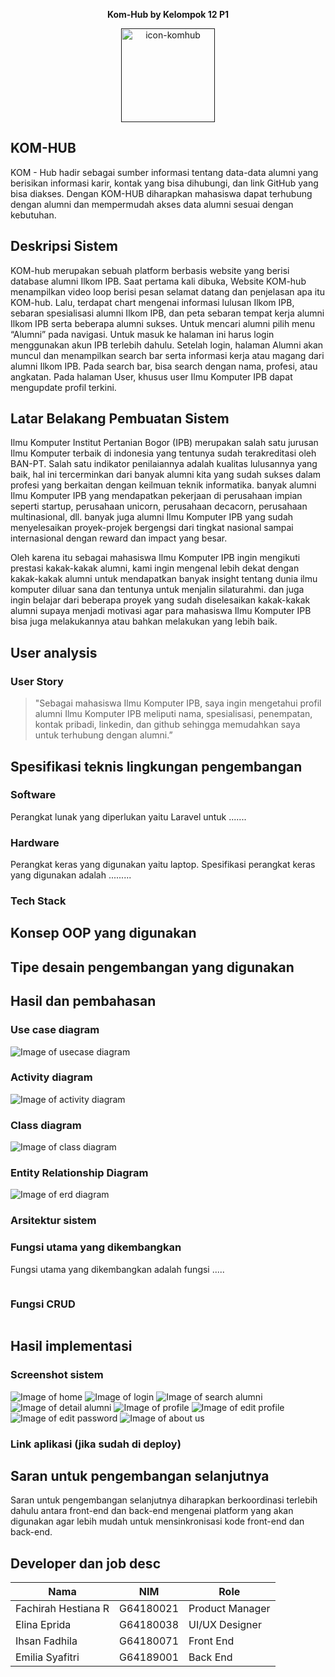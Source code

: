 <p align="center"><b> Kom-Hub by Kelompok 12 P1 </b></p>
<p align="center"><a href="" target="_blank"><img src="https://i.ibb.co/1T4xSGp/icon-komhub.png" alt="icon-komhub" border="0" width="150"></a></p>

## KOM-HUB

KOM - Hub hadir sebagai sumber informasi tentang data-data alumni yang berisikan informasi karir, kontak yang bisa dihubungi, dan link GitHub yang bisa diakses. Dengan KOM-HUB diharapkan mahasiswa dapat terhubung dengan alumni dan mempermudah akses data alumni sesuai dengan kebutuhan.

## Deskripsi Sistem

KOM-hub merupakan sebuah platform berbasis website yang berisi database alumni Ilkom IPB. Saat pertama kali dibuka, Website KOM-hub menampilkan video loop berisi pesan selamat datang dan penjelasan apa itu KOM-hub. Lalu, terdapat chart mengenai informasi lulusan Ilkom IPB, sebaran spesialisasi alumni Ilkom IPB, dan peta sebaran tempat kerja alumni Ilkom IPB serta beberapa alumni sukses.
Untuk mencari alumni pilih menu “Alumni” pada navigasi. Untuk masuk ke halaman ini harus login menggunakan akun IPB terlebih dahulu. Setelah login, halaman Alumni akan muncul dan menampilkan search bar serta informasi kerja atau magang dari alumni Ilkom IPB. Pada search bar, bisa search dengan nama, profesi, atau angkatan. Pada halaman User, khusus user Ilmu Komputer IPB dapat mengupdate profil terkini.


## Latar Belakang Pembuatan Sistem

Ilmu Komputer Institut Pertanian Bogor (IPB) merupakan salah satu jurusan Ilmu Komputer terbaik di indonesia yang tentunya sudah terakreditasi oleh BAN-PT. Salah satu indikator penilaiannya adalah kualitas lulusannya yang baik, hal ini tercerminkan dari banyak alumni kita yang sudah sukses dalam profesi yang berkaitan dengan keilmuan teknik informatika. banyak alumni Ilmu Komputer IPB yang mendapatkan pekerjaan di perusahaan impian seperti startup, perusahaan unicorn, perusahaan decacorn, perusahaan multinasional, dll. banyak juga alumni Ilmu Komputer IPB yang sudah menyelesaikan proyek-projek bergengsi dari tingkat nasional sampai internasional dengan reward dan impact yang besar.

Oleh karena itu sebagai mahasiswa Ilmu Komputer IPB ingin mengikuti prestasi kakak-kakak alumni, kami ingin mengenal lebih dekat dengan kakak-kakak alumni untuk mendapatkan banyak insight tentang dunia ilmu komputer diluar sana dan tentunya untuk menjalin silaturahmi. dan juga ingin belajar dari beberapa proyek yang sudah diselesaikan kakak-kakak alumni supaya menjadi motivasi agar para mahasiswa Ilmu Komputer IPB bisa juga melakukannya atau bahkan melakukan yang lebih baik.

## User analysis
### User Story
> "Sebagai mahasiswa Ilmu Komputer IPB, saya ingin mengetahui profil alumni Ilmu Komputer IPB meliputi nama, spesialisasi, penempatan, kontak pribadi, linkedin, dan github sehingga memudahkan saya untuk terhubung dengan alumni.”


## Spesifikasi teknis lingkungan pengembangan
### Software
Perangkat lunak yang diperlukan yaitu Laravel untuk .......
### Hardware
 Perangkat keras yang digunakan yaitu laptop. Spesifikasi perangkat keras yang digunakan adalah ......... 
### Tech Stack

## Konsep OOP yang digunakan

## Tipe desain pengembangan yang digunakan

## Hasil dan pembahasan
### Use case diagram
![Image of usecase diagram]()
### Activity diagram
![Image of activity diagram]()
### Class diagram
![Image of class diagram]()
### Entity Relationship Diagram
![Image of erd diagram]()
### Arsitektur sistem
### Fungsi utama yang dikembangkan
Fungsi utama yang dikembangkan adalah fungsi .....
```
```
### Fungsi CRUD
```
```
## Hasil implementasi
### Screenshot sistem
![Image of home]()
![Image of login]()
![Image of search alumni]()
![Image of detail alumni]()
![Image of profile]()
![Image of edit profile]()
![Image of edit password]()
![Image of about us]()
### Link aplikasi (jika sudah di deploy)

## Saran untuk pengembangan selanjutnya
Saran untuk pengembangan selanjutnya diharapkan berkoordinasi terlebih dahulu antara front-end dan back-end mengenai platform yang akan digunakan agar lebih mudah untuk mensinkronisasi kode front-end dan back-end.

## Developer dan job desc

| Nama                  | NIM        | Role             |
| -------------         | -----------| -------------    |
| Fachirah Hestiana R   | G64180021  | Product Manager  |
| Elina Eprida          | G64180038  | UI/UX Designer   |
| Ihsan Fadhila         | G64180071  | Front End        |
| Emilia Syafitri       | G64189001  | Back End         |
